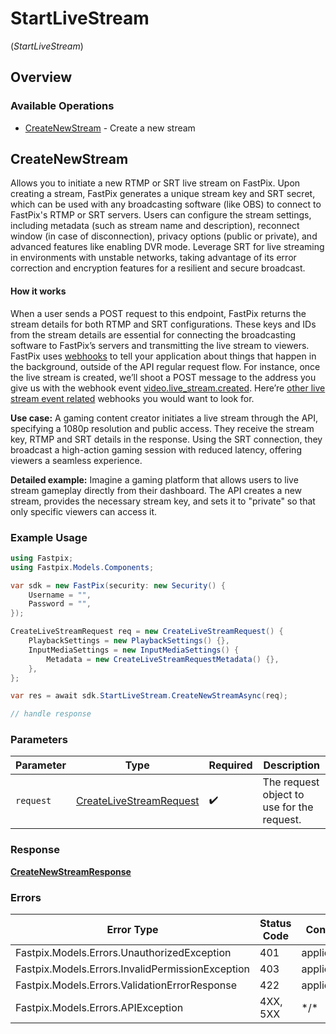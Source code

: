 # StartLiveStream
(*StartLiveStream*)

## Overview

### Available Operations

* [CreateNewStream](#createnewstream) - Create a new stream

## CreateNewStream

Allows you to initiate a new RTMP or SRT live stream on FastPix. Upon creating a stream, FastPix generates a unique stream key and SRT secret, which can be used with any broadcasting software (like OBS) to connect to FastPix's RTMP or SRT servers. Users can configure the stream settings, including metadata (such as stream name and description), reconnect window (in case of disconnection), privacy options (public or private), and advanced features like enabling DVR mode.
Leverage SRT for live streaming in environments with unstable networks, taking advantage of its error correction and encryption features for a resilient and secure broadcast. 

<h4>How it works</h4> 

When a user sends a POST request to this endpoint, FastPix returns the stream details for both RTMP and SRT configurations. These keys and IDs from the stream details are essential for connecting the broadcasting software to FastPix’s servers and transmitting the live stream to viewers.
FastPix uses <a href=https://docs.fastpix.io/docs/webhooks-for-status#/>webhooks</a> to tell your application about things that happen in the background, outside of the API regular request flow. For instance, once the live stream is created, we’ll shoot a POST message to the address you give us with the webhook event <a href=https://docs.fastpix.io/docs/video-live_stream-created#/>video.live_stream.created</a>. Here’re <a href=https://docs.fastpix.io/docs/webhooks-for-status#/live-stream-related-events>other live stream event related</a> webhooks you would want to look for. 

**Use case:** A gaming content creator initiates a live stream through the API, specifying a 1080p resolution and public access. They receive the stream key, RTMP and SRT details in the response. Using the SRT connection, they broadcast a high-action gaming session with reduced latency, offering viewers a seamless experience. 


**Detailed example:** 
  Imagine a gaming platform that allows users to live stream gameplay directly from their dashboard. The API creates a new stream, provides the necessary stream key, and sets it to "private" so that only specific viewers can access it. 

### Example Usage

```csharp
using Fastpix;
using Fastpix.Models.Components;

var sdk = new FastPix(security: new Security() {
    Username = "",
    Password = "",
});

CreateLiveStreamRequest req = new CreateLiveStreamRequest() {
    PlaybackSettings = new PlaybackSettings() {},
    InputMediaSettings = new InputMediaSettings() {
        Metadata = new CreateLiveStreamRequestMetadata() {},
    },
};

var res = await sdk.StartLiveStream.CreateNewStreamAsync(req);

// handle response
```

### Parameters

| Parameter                                                                     | Type                                                                          | Required                                                                      | Description                                                                   |
| ----------------------------------------------------------------------------- | ----------------------------------------------------------------------------- | ----------------------------------------------------------------------------- | ----------------------------------------------------------------------------- |
| `request`                                                                     | [CreateLiveStreamRequest](../../Models/Components/CreateLiveStreamRequest.md) | :heavy_check_mark:                                                            | The request object to use for the request.                                    |

### Response

**[CreateNewStreamResponse](../../Models/Requests/CreateNewStreamResponse.md)**

### Errors

| Error Type                                       | Status Code                                      | Content Type                                     |
| ------------------------------------------------ | ------------------------------------------------ | ------------------------------------------------ |
| Fastpix.Models.Errors.UnauthorizedException      | 401                                              | application/json                                 |
| Fastpix.Models.Errors.InvalidPermissionException | 403                                              | application/json                                 |
| Fastpix.Models.Errors.ValidationErrorResponse    | 422                                              | application/json                                 |
| Fastpix.Models.Errors.APIException               | 4XX, 5XX                                         | \*/\*                                            |